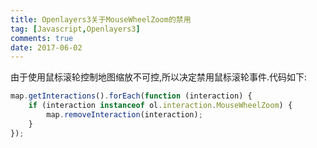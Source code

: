 ```yaml
---
title: Openlayers3关于MouseWheelZoom的禁用
tag: [Javascript,Openlayers3]
comments: true
date: 2017-06-02
---
```






由于使用鼠标滚轮控制地图缩放不可控,所以决定禁用鼠标滚轮事件.代码如下:

```javascript
map.getInteractions().forEach(function (interaction) {
    if (interaction instanceof ol.interaction.MouseWheelZoom) {
        map.removeInteraction(interaction);
    }
});
```
